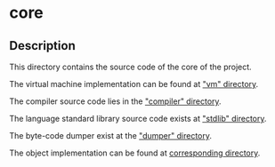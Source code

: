 core
====

## Description

This directory contains the source code of the core of the project.

The virtual machine implementation can be found at ["vm" directory](vm).

The compiler source code lies in the ["compiler" directory](compiler).

The language standard library source code exists at ["stdlib" directory](stdlib).

The byte-code dumper exist at the ["dumper" directory](dumper).

The object implementation can be found at [corresponding directory](object).
